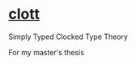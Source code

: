 # [clott][]

Simply Typed Clocked Type Theory

For my master's thesis


[clott]: https://github.com/adamschoenemann/clott
